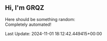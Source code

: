 ## Hi, I'm GRQZ
Here should be something random:  
Completely automated!

Last Update: 2024-11-01 18:12:42.449415+00:00
